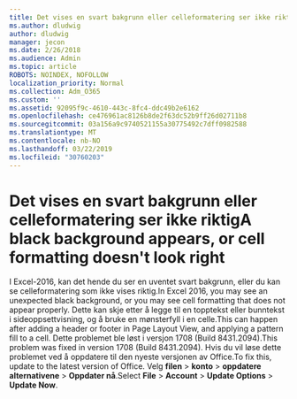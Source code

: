```yaml
---
title: Det vises en svart bakgrunn eller celleformatering ser ikke riktig
ms.author: dludwig
author: dludwig
manager: jecon
ms.date: 2/26/2018
ms.audience: Admin
ms.topic: article
ROBOTS: NOINDEX, NOFOLLOW
localization_priority: Normal
ms.collection: Adm_O365
ms.custom: ''
ms.assetid: 92095f9c-4610-443c-8fc4-ddc49b2e6162
ms.openlocfilehash: ce476961ac8126b8de2f63dc52b9ff26d02711b8
ms.sourcegitcommit: 03a156a9c9740521155a30775492c7dff0982588
ms.translationtype: MT
ms.contentlocale: nb-NO
ms.lasthandoff: 03/22/2019
ms.locfileid: "30760203"
---
```

# <a name="a-black-background-appears-or-cell-formatting-doesnt-look-right"></a><span data-ttu-id="4c8be-102">Det vises en svart bakgrunn eller celleformatering ser ikke riktig</span><span class="sxs-lookup"><span data-stu-id="4c8be-102">A black background appears, or cell formatting doesn't look right</span></span>

<span data-ttu-id="4c8be-103">I Excel-2016, kan det hende du ser en uventet svart bakgrunn, eller du kan se celleformatering som ikke vises riktig.</span><span class="sxs-lookup"><span data-stu-id="4c8be-103">In Excel 2016, you may see an unexpected black background, or you may see cell formatting that does not appear properly.</span></span> <span data-ttu-id="4c8be-104">Dette kan skje etter å legge til en topptekst eller bunntekst i sideoppsettvisning, og å bruke en mønsterfyll i en celle.</span><span class="sxs-lookup"><span data-stu-id="4c8be-104">This can happen after adding a header or footer in Page Layout View, and applying a pattern fill to a cell.</span></span> <span data-ttu-id="4c8be-105">Dette problemet ble løst i versjon 1708 (Build 8431.2094).</span><span class="sxs-lookup"><span data-stu-id="4c8be-105">This problem was fixed in version 1708 (Build 8431.2094).</span></span> <span data-ttu-id="4c8be-106">Hvis du vil løse dette problemet ved å oppdatere til den nyeste versjonen av Office.</span><span class="sxs-lookup"><span data-stu-id="4c8be-106">To fix this, update to the latest version of Office.</span></span> <span data-ttu-id="4c8be-107">Velg **filen** \> **konto** \> **oppdatere alternativene** \> **Oppdater nå**.</span><span class="sxs-lookup"><span data-stu-id="4c8be-107">Select **File** \> **Account** \> **Update Options** \> **Update Now**.</span></span>
  

